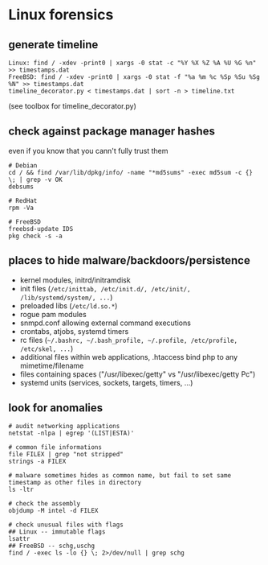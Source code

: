# Linux forensics

## generate timeline
```
Linux: find / -xdev -print0 | xargs -0 stat -c "%Y %X %Z %A %U %G %n" >> timestamps.dat
FreeBSD: find / -xdev -print0 | xargs -0 stat -f "%a %m %c %Sp %Su %Sg %N" >> timestamps.dat
timeline_decorator.py < timestamps.dat | sort -n > timeline.txt
```
(see toolbox for timeline_decorator.py)


## check against package manager hashes

even if you know that you cann't fully trust them

```
# Debian
cd / && find /var/lib/dpkg/info/ -name "*md5sums" -exec md5sum -c {} \; | grep -v OK
debsums

# RedHat
rpm -Va

# FreeBSD
freebsd-update IDS
pkg check -s -a
```



## places to hide malware/backdoors/persistence
* kernel modules, initrd/initramdisk
* init files (`/etc/inittab, /etc/init.d/, /etc/init/, /lib/systemd/system/, ...`)
* preloaded libs (`/etc/ld.so.*`)
* rogue pam modules
* snmpd.conf allowing external command executions
* crontabs, atjobs, systemd timers
* rc files (`~/.bashrc, ~/.bash_profile, ~/.profile, /etc/profile, /etc/skel, ...`)
* additional files within web applications, .htaccess bind php to any mimetime/filename
* files containing spaces ("/usr/libexec/getty" vs "/usr/libexec/getty Pc") 
* systemd units (services, sockets, targets, timers, ...)



## look for anomalies 
```
# audit networking applications
netstat -nlpa | egrep '(LIST|ESTA)'

# common file informations
file FILEX | grep "not stripped"
strings -a FILEX

# malware sometimes hides as common name, but fail to set same timestamp as other files in directory
ls -ltr

# check the assembly
objdump -M intel -d FILEX

# check unusual files with flags
## Linux -- immutable flags
lsattr
## FreeBSD -- schg,uschg
find / -exec ls -lo {} \; 2>/dev/null | grep schg
```
